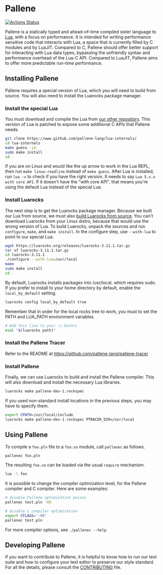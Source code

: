 # Pallene
[![Actions Status](https://github.com/pallene-lang/pallene/workflows/Github%20Actions%20CI/badge.svg)](https://github.com/pallene-lang/pallene/actions)

Pallene is a statically typed and ahead-of-time compiled sister language to
[Lua](https://www.lua.org), with a focus on performance.
It is intended for writing performance sensitive code that interacts with
Lua, a space that is currently filled by C modules and by LuaJIT. Compared to
C, Pallene should offer better support for interacting with Lua data types,
bypassing the unfriendly syntax and performance overhead of the Lua-C API.
Compared to LuaJIT, Pallene aims to offer more predictable run-time performance.

## Installing Pallene

Pallene requires a special version of Lua, which you will need to build from source.
You will also need to install the Luarocks package manager.

### Install the special Lua

You must download and compile the Lua from [our other repository](https://www.github.com/pallene-lang/lua-internals).
This version of Lua is patched to expose some additional C APIs that Pallene needs.

```sh
git clone https://www.github.com/pallene-lang/lua-internals/
cd lua-internals
make guess -j4
sudo make install
cd -
```

If you are on Linux and would like the up arrow to work in the Lua REPL,
then run `make linux-readline` instead of `make guess`.
After Lua is installed, run `lua -v` to check if you have the right version.
It needs to say `Lua 5.x.x with core API`.
If it doesn't have the "with core API",
that means you're using the default Lua instead of the special Lua.

### Install Luarocks

The next step is to get the Luarocks package manager.
Because we built our Lua from source, we must also [build Luarocks from source](https://github.com/luarocks/luarocks/wiki/Installation-instructions-for-Unix).
You can't download Luarocks from your Linux distro, because that would use the wrong version of Lua.
To build Luarocks, unpack the sources and run `configure`, `make`, and `make install`.
In the configure step, use `--with-lua` to point to our special Lua.

```sh
wget https://luarocks.org/releases/luarocks-3.11.1.tar.gz
tar xf luarocks-3.11.1.tar.gz
cd luarocks-3.11.1
./configure --with-lua=/usr/local
make
sudo make install
cd -
```

By default, Luarocks installs packages into /usr/local, which requires sudo.
If you prefer to install to your home directory by default, enable the `local_by_default` setting.

```sh
luarocks config local_by_default true
```

Remember that in order for the local rocks tree to work, you must to set the PATH and LUA_PATH environment variables.

```sh
# Add this line to your ~/.bashrc
eval "$(luarocks path)"
```

### Install the Pallene Tracer

Refer to the README at https://github.com/pallene-lang/pallene-tracer

### Install Pallene

Finally, we can use Luarocks to build and install the Pallene compiler.
This will also download and install the necessary Lua libraries.

```sh
luarocks make pallene-dev-1.rockspec
```

If you used non-standard install locations in the previous steps, you may have to specify them.

```sh
export CPATH=/usr/local/include
luarocks make pallene-dev-1.rockspec PTRACER_DIR=/usr/local

```

## Using Pallene

To compile a `foo.pln` file to a `foo.so` module, call `pallenec` as follows.

```sh
pallenec foo.pln
```

The resulting `foo.so` can be loaded via the usual `require` mechanism.

```sh
lua -l foo
```

It is possible to change the compiler optimization level, for the Pallene compiler and C compiler.
Here are some examples:

```sh
# disable Pallene optimization passes
pallenec test.pln -O0

# disable C compiler optimization
export CFLAGS='-O0'
pallenec test.pln
```

For more compiler options, see `./pallenec --help`

## Developing Pallene

If you want to contribute to Pallene, it is helpful to know how to run our test suite
and how to configure your text editor to preserve our style standard.
For all the details, please consult the [CONTRIBUTING](CONTRIBUTING.md) file.
